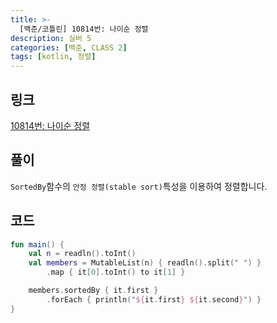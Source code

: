 ```yaml
---
title: >-
  [백준/코틀린] 10814번: 나이순 정렬
description: 실버 5
categories: [백준, CLASS 2]
tags: [kotlin, 정렬]
---
```


## 링크
[10814번: 나이순 정렬](https://www.acmicpc.net/problem/10814)

## 풀이
`SortedBy`함수의 `안정 정렬(stable sort)`특성을 이용하여 정렬합니다.

## 코드
```kotlin
fun main() {
    val n = readln().toInt()
    val members = MutableList(n) { readln().split(" ") }
        .map { it[0].toInt() to it[1] }

    members.sortedBy { it.first }
        .forEach { println("${it.first} ${it.second}") }
}

```
